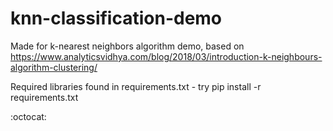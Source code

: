 # knn-classification-demo
Made for k-nearest neighbors algorithm demo, based on https://www.analyticsvidhya.com/blog/2018/03/introduction-k-neighbours-algorithm-clustering/

Required libraries found in requirements.txt - try pip install -r requirements.txt

:octocat:
